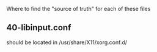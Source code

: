 Where to find the "source of truth" for each of these files

## 40-libinput.conf
should be located in /usr/share/X11/xorg.conf.d/

